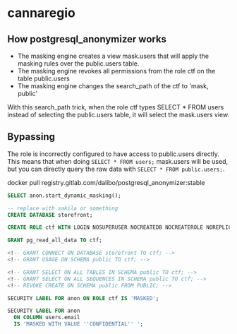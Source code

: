 # cannaregio

## How postgresql_anonymizer works

- The masking engine creates a view mask.users that will apply the masking rules over the public.users table.
- The masking engine revokes all permissions from the role ctf on the table public.users
- The masking engine changes the search_path of the ctf  to 'mask, public'

With this search_path trick, when the role ctf types SELECT * FROM users  instead of selecting the public.users table, it will select the mask.users view.

## Bypassing

The role is incorrectly configured to have access to public.users directly. This means that when doing `SELECT * FROM users;` mask.users will be used, but you can directly query the raw data with `SELECT * FROM public.users;`.

docker pull registry.gitlab.com/dalibo/postgresql_anonymizer:stable

``` sql
SELECT anon.start_dynamic_masking();

-- replace with sakila or something
CREATE DATABASE storefront;

CREATE ROLE ctf WITH LOGIN NOSUPERUSER NOCREATEDB NOCREATEROLE NOREPLICATION PASSWORD 'ctf';

GRANT pg_read_all_data TO ctf;

<!-- GRANT CONNECT ON DATABASE storefront TO ctf; -->
<!-- GRANT USAGE ON SCHEMA public TO ctf; -->

<!-- GRANT SELECT ON ALL TABLES IN SCHEMA public TO ctf; -->
<!-- GRANT SELECT ON ALL SEQUENCES IN SCHEMA public TO ctf; -->
<!-- REVOKE CREATE ON SCHEMA public FROM PUBLIC; -->

SECURITY LABEL FOR anon ON ROLE ctf IS 'MASKED';

SECURITY LABEL FOR anon
  ON COLUMN users.email
  IS 'MASKED WITH VALUE ''CONFIDENTIAL'' ';
```
